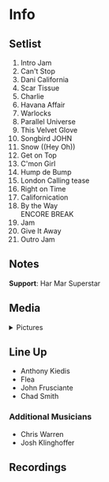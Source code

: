 # Info

## Setlist

1. Intro Jam
2. Can't Stop
3. Dani California
4. Scar Tissue
5. Charlie
6. Havana Affair
7. Warlocks
8. Parallel Universe
9. This Velvet Glove
10. Songbird JOHN
11. Snow ((Hey Oh))
12. Get on Top
13. C'mon Girl
14. Hump de Bump
15. London Calling tease
16. Right on Time
17. Californication
18. By the Way
<br> ENCORE BREAK
19. Jam
20. Give It Away
21. Outro Jam

## Notes

**Support**: Har Mar Superstar

## Media 

<details>
  <summary>Pictures</summary>
  <!--<img alt="Setlist" title="Setlist" src="_.jpg" height="200" />
  <img alt="Clipping" title="Clipping" src="_.jpg" height="200" />
  <img alt="Flyer" title="Flyer" src="_.jpg" height="200" />-->
</details>

## Line Up

* Anthony Kiedis
* Flea
* John Frusciante
* Chad Smith

### Additional Musicians

* Chris Warren  
* Josh Klinghoffer

## Recordings

